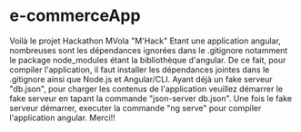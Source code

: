 # e-commerceApp
Voilà le projet Hackathon MVola "M'Hack" 
Etant une application angular, nombreuses sont les dépendances ignorées dans le .gitignore notamment le package node_modules étant la bibliothèque d'angular.
De ce fait, pour compiler l'application, il faut installer les dépendances jointes dans le .gitignore ainsi que Node.js et Angular/CLI.
Ayant déjà un fake serveur "db.json", pour charger les contenus de l'application veuillez démarrer le fake serveur en tapant la commande "json-server db.json".
Une fois le fake serveur démarrer, executer la commande "ng serve" pour compiler l'application angular.
Merci!!
